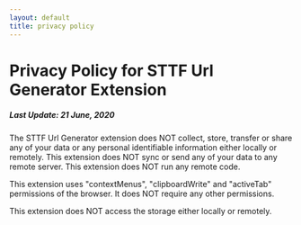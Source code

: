 ```yaml
---
layout: default
title: privacy policy
---
```


# Privacy Policy for STTF Url Generator Extension

##### Last Update: 21 June, 2020

The STTF Url Generator extension does NOT collect, store, transfer or share any of your data or any personal identifiable information either locally or remotely. This extension does NOT sync or send any of your data to any remote server. This extension does NOT run any remote code.

This extension uses "contextMenus", "clipboardWrite" and "activeTab" permissions of the browser. It does NOT require any other permissions.

This extension does NOT access the storage either locally or remotely.
